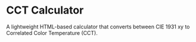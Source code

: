 # CCT Calculator
A lightweight HTML-based calculator that converts between CIE 1931 xy to Correlated Color Temperature (CCT).

